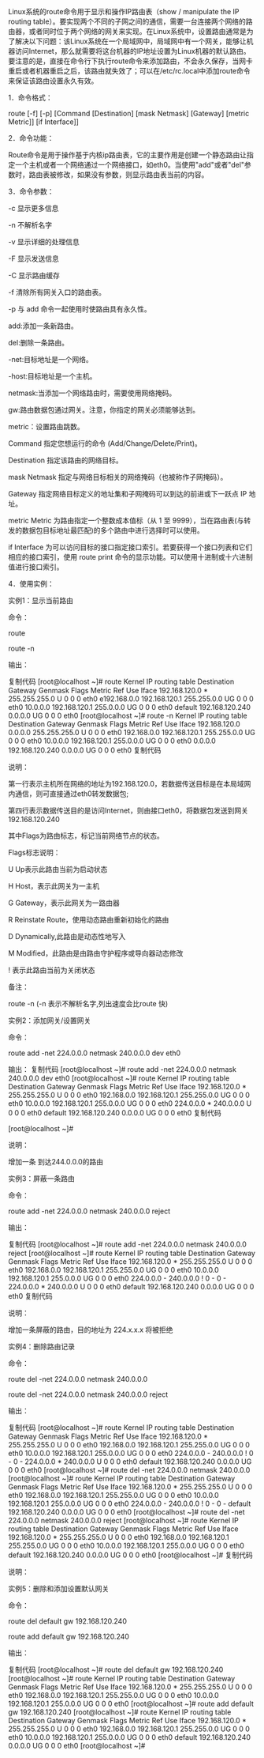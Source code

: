 Linux系统的route命令用于显示和操作IP路由表（show / manipulate the IP routing table）。要实现两个不同的子网之间的通信，需要一台连接两个网络的路由器，或者同时位于两个网络的网关来实现。在Linux系统中，设置路由通常是为了解决以下问题：该Linux系统在一个局域网中，局域网中有一个网关，能够让机器访问Internet，那么就需要将这台机器的IP地址设置为Linux机器的默认路由。要注意的是，直接在命令行下执行route命令来添加路由，不会永久保存，当网卡重启或者机器重启之后，该路由就失效了；可以在/etc/rc.local中添加route命令来保证该路由设置永久有效。

1．命令格式：

route [-f] [-p] [Command [Destination] [mask Netmask] [Gateway] [metric Metric]] [if Interface]] 

2．命令功能：

Route命令是用于操作基于内核ip路由表，它的主要作用是创建一个静态路由让指定一个主机或者一个网络通过一个网络接口，如eth0。当使用"add"或者"del"参数时，路由表被修改，如果没有参数，则显示路由表当前的内容。

3．命令参数：

-c 显示更多信息

-n 不解析名字

-v 显示详细的处理信息

-F 显示发送信息

-C 显示路由缓存

-f 清除所有网关入口的路由表。 

-p 与 add 命令一起使用时使路由具有永久性。

 

add:添加一条新路由。

del:删除一条路由。

-net:目标地址是一个网络。

-host:目标地址是一个主机。

netmask:当添加一个网络路由时，需要使用网络掩码。

gw:路由数据包通过网关。注意，你指定的网关必须能够达到。

metric：设置路由跳数。

Command 指定您想运行的命令 (Add/Change/Delete/Print)。 

Destination 指定该路由的网络目标。 

mask Netmask 指定与网络目标相关的网络掩码（也被称作子网掩码）。 

Gateway 指定网络目标定义的地址集和子网掩码可以到达的前进或下一跃点 IP 地址。 

metric Metric 为路由指定一个整数成本值标（从 1 至 9999），当在路由表(与转发的数据包目标地址最匹配)的多个路由中进行选择时可以使用。 

if Interface 为可以访问目标的接口指定接口索引。若要获得一个接口列表和它们相应的接口索引，使用 route print 命令的显示功能。可以使用十进制或十六进制值进行接口索引。

4．使用实例：

实例1：显示当前路由

命令：

route

route -n

输出：

复制代码
[root@localhost ~]# route
Kernel IP routing table
Destination     Gateway         Genmask         Flags Metric Ref    Use Iface
192.168.120.0   *               255.255.255.0   U     0      0        0 eth0
e192.168.0.0     192.168.120.1   255.255.0.0     UG    0      0        0 eth0
10.0.0.0        192.168.120.1   255.0.0.0       UG    0      0        0 eth0
default         192.168.120.240 0.0.0.0         UG    0      0        0 eth0
[root@localhost ~]# route -n
Kernel IP routing table
Destination     Gateway         Genmask         Flags Metric Ref    Use Iface
192.168.120.0   0.0.0.0         255.255.255.0   U     0      0        0 eth0
192.168.0.0     192.168.120.1   255.255.0.0     UG    0      0        0 eth0
10.0.0.0        192.168.120.1   255.0.0.0       UG    0      0        0 eth0
0.0.0.0         192.168.120.240 0.0.0.0         UG    0      0        0 eth0
复制代码

 

说明：

第一行表示主机所在网络的地址为192.168.120.0，若数据传送目标是在本局域网内通信，则可直接通过eth0转发数据包;

第四行表示数据传送目的是访问Internet，则由接口eth0，将数据包发送到网关192.168.120.240

其中Flags为路由标志，标记当前网络节点的状态。

Flags标志说明：

U Up表示此路由当前为启动状态

H Host，表示此网关为一主机

G Gateway，表示此网关为一路由器

R Reinstate Route，使用动态路由重新初始化的路由

D Dynamically,此路由是动态性地写入

M Modified，此路由是由路由守护程序或导向器动态修改

! 表示此路由当前为关闭状态

备注：

route -n (-n 表示不解析名字,列出速度会比route 快)

实例2：添加网关/设置网关

命令：

route add -net 224.0.0.0 netmask 240.0.0.0 dev eth0

输出：
复制代码
[root@localhost ~]# route add -net 224.0.0.0 netmask 240.0.0.0 dev eth0
[root@localhost ~]# route
Kernel IP routing table
Destination     Gateway         Genmask         Flags Metric Ref    Use Iface
192.168.120.0   *               255.255.255.0   U     0      0        0 eth0
192.168.0.0     192.168.120.1   255.255.0.0     UG    0      0        0 eth0
10.0.0.0        192.168.120.1   255.0.0.0       UG    0      0        0 eth0
224.0.0.0       *               240.0.0.0       U     0      0        0 eth0
default         192.168.120.240 0.0.0.0         UG    0      0        0 eth0
复制代码

[root@localhost ~]#  

说明：

增加一条 到达244.0.0.0的路由

实例3：屏蔽一条路由

命令：

route add -net 224.0.0.0 netmask 240.0.0.0 reject

输出：

复制代码
[root@localhost ~]# route add -net 224.0.0.0 netmask 240.0.0.0 reject
[root@localhost ~]# route
Kernel IP routing table
Destination     Gateway         Genmask         Flags Metric Ref    Use Iface
192.168.120.0   *               255.255.255.0   U     0      0        0 eth0
192.168.0.0     192.168.120.1   255.255.0.0     UG    0      0        0 eth0
10.0.0.0        192.168.120.1   255.0.0.0       UG    0      0        0 eth0
224.0.0.0       -               240.0.0.0       !     0      -        0 -
224.0.0.0       *               240.0.0.0       U     0      0        0 eth0
default         192.168.120.240 0.0.0.0         UG    0      0        0 eth0
复制代码

 

说明：

增加一条屏蔽的路由，目的地址为 224.x.x.x 将被拒绝

实例4：删除路由记录

命令：

route del -net 224.0.0.0 netmask 240.0.0.0

route del -net 224.0.0.0 netmask 240.0.0.0 reject

输出：

复制代码
[root@localhost ~]# route
Kernel IP routing table
Destination     Gateway         Genmask         Flags Metric Ref    Use Iface
192.168.120.0   *               255.255.255.0   U     0      0        0 eth0
192.168.0.0     192.168.120.1   255.255.0.0     UG    0      0        0 eth0
10.0.0.0        192.168.120.1   255.0.0.0       UG    0      0        0 eth0
224.0.0.0       -               240.0.0.0       !     0      -        0 -
224.0.0.0       *               240.0.0.0       U     0      0        0 eth0
default         192.168.120.240 0.0.0.0         UG    0      0        0 eth0
[root@localhost ~]# route del -net 224.0.0.0 netmask 240.0.0.0
[root@localhost ~]# route
Kernel IP routing table
Destination     Gateway         Genmask         Flags Metric Ref    Use Iface
192.168.120.0   *               255.255.255.0   U     0      0        0 eth0
192.168.0.0     192.168.120.1   255.255.0.0     UG    0      0        0 eth0
10.0.0.0        192.168.120.1   255.0.0.0       UG    0      0        0 eth0
224.0.0.0       -               240.0.0.0       !     0      -        0 -
default         192.168.120.240 0.0.0.0         UG    0      0        0 eth0
[root@localhost ~]# route del -net 224.0.0.0 netmask 240.0.0.0 reject
[root@localhost ~]# route
Kernel IP routing table
Destination     Gateway         Genmask         Flags Metric Ref    Use Iface
192.168.120.0   *               255.255.255.0   U     0      0        0 eth0
192.168.0.0     192.168.120.1   255.255.0.0     UG    0      0        0 eth0
10.0.0.0        192.168.120.1   255.0.0.0       UG    0      0        0 eth0
default         192.168.120.240 0.0.0.0         UG    0      0        0 eth0
[root@localhost ~]# 
复制代码

 

说明：

实例5：删除和添加设置默认网关

命令：

route del default gw 192.168.120.240

route add default gw 192.168.120.240

输出：

复制代码
[root@localhost ~]# route del default gw 192.168.120.240
[root@localhost ~]# route
Kernel IP routing table
Destination     Gateway         Genmask         Flags Metric Ref    Use Iface
192.168.120.0   *               255.255.255.0   U     0      0        0 eth0
192.168.0.0     192.168.120.1   255.255.0.0     UG    0      0        0 eth0
10.0.0.0        192.168.120.1   255.0.0.0       UG    0      0        0 eth0
[root@localhost ~]# route add default gw 192.168.120.240
[root@localhost ~]# route
Kernel IP routing table
Destination     Gateway         Genmask         Flags Metric Ref    Use Iface
192.168.120.0   *               255.255.255.0   U     0      0        0 eth0
192.168.0.0     192.168.120.1   255.255.0.0     UG    0      0        0 eth0
10.0.0.0        192.168.120.1   255.0.0.0       UG    0      0        0 eth0
default         192.168.120.240 0.0.0.0         UG    0      0        0 eth0
[root@localhost ~]# 